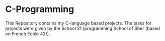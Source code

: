 # C-Programming
This Repository contains my C-language based projects. The tasks for projects were given by the School 21 (programming School of Sber (based on French Ecole 42)). 
